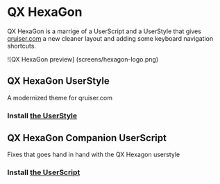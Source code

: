 # QX HexaGon

QX HexaGon is a marrige of a UserScript and a UserStyle that gives [qruiser.com](https://www.qruiser.com/) a new cleaner layout and adding some keyboard navigation shortcuts.

![QX HexaGon preview] (screens/hexagon-logo.png)

## QX HexaGon UserStyle
A modernized theme for qruiser.com

### Install [the UserStyle](https://raw.githubusercontent.com/BlackSkorpio/qx-hexagon/master/dist/css/qx-hexagon.user.css)

## QX HexaGon Companion UserScript
Fixes that goes hand in hand with the QX Hexagon userstyle

### Install [the UserScript](https://github.com/BlackSkorpio/qx-hexagon/raw/master/dist/userscript/qx-hexagon-companion.user.js)
